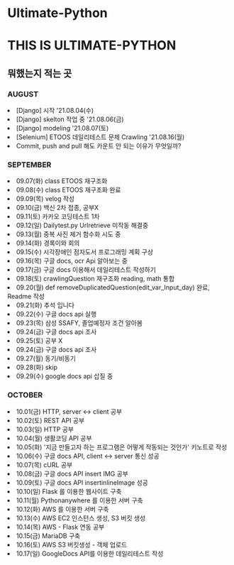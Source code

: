 # Ultimate-Python

<h1> THIS IS ULTIMATE-PYTHON</h1>


<h2> 뭐했는지 적는 곳</h3>
<h3> AUGUST </h3>
<li> [Django] 시작 '21.08.04(수)</li>
<li> [Django] skelton 작업 중 '21.08.06(금)</li>
<li> [Django] modeling '21.08.07(토)</li>
<li> [Selenium] ETOOS 데일리테스트 문제 Crawling '21.08.16(월)</li>
<li> Commit, push and pull 해도 카운트 안 되는 이유가 무엇일까?</li>
<h3> SEPTEMBER </h3>
<li> 09.07(화) class ETOOS 재구조화</li>
<li> 09.08(수) class ETOOS 재구조화 완료</li>
<li> 09.09(목) velog 작성</li>
<li> 09.10(금) 백신 2차 접종, 공부X</li>
<li> 09.11(토) 카카오 코딩테스트 1차</li>
<li> 09.12(일) Dailytest.py Urlretrieve 미작동 해결중 </li>
<li> 09.13(월) 중복 사진 제거 함수화 시도 중 </li>
<li> 09.14(화) 경록이와 회의 </li> 
<li> 09.15(수) 시각장애인 점자도서 프로그래밍 계획 구상 </li>
<li> 09.16(목) 구글 docs, ocr Api 알아보는 중 </li>
<li> 09.17(금) 구글 docs 이용해서 데일리테스트 작성하기 </li>
<li> 09.18(토) crawlingQuestion 재구조화 reading, math 통합 </li>
<li> 09.20(월) def removeDuplicatedQuestion(edit_var_Input_day) 완료, Readme 작성 </li>
<li> 09.21(화) 추석 입니다 </li>
<li> 09.22(수) 구글 docs api 실행 </li>
<li> 09.23(목) 삼성 SSAFY, 졸업예정자 조건 알아봄 </li>
<li> 09.24(금) 구글 docs api 조사 </li>
<li> 09.25(토) 공부 X </li>
<li> 09.24(금) 구글 docs api 조사 </li>
<li> 09.27(월) 동기/비동기 </li>
<li> 09.28(화) skip </li>
<li> 09.29(수) google docs api 삽질 중</li>
<h3> OCTOBER </h3>
<li> 10.01(금) HTTP, server <-> client 공부 </li>
<li> 10.02(토) REST API 공부 </li>
<li> 10.03(일) HTTP 공부 </li>
<li> 10.04(월) 생활코딩 API 공부 </li>
<li> 10.05(화) '지금 만들고자 하는 프로그램은 어떻게 작동되는 것인가' 키노트로 작성 </li>
<li> 10.06(수) 구글 docs API, client <-> server 통신 성공 </li>
<li> 10.07(목) cURL 공부 </li>
<li> 10.08(금) 구글 docs API insert IMG 공부 </li>
<li> 10.09(토) 구글 docs API insertinlineImage 성공 </li>
<li> 10.10(일) Flask 를 이용한 웹사이트 구축 </li>
<li> 10.11(월) Pythonanywhere 를 이용한 서버 구축 </li>
<li> 10.12(화) AWS 를 이용한 서버 구축 </li>
<li> 10.13(수) AWS EC2 인스턴스 생성, S3 버킷 생성 </li>
<li> 10.14(목) AWS - Flask 연동 공부 </li>
<li> 10.15(금) MariaDB 구축 </li>
<li> 10.16(토) AWS S3 버킷생성 - 객체 업로드 </li>
<li> 10.17(일) GoogleDocs API를 이용한 데일리테스트 작성 </li>

